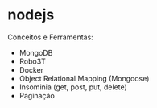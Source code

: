 # nodejs
Conceitos e Ferramentas:
- MongoDB
- Robo3T
- Docker
- Object Relational Mapping (Mongoose)
- Insominia (get, post, put, delete)
- Paginação

